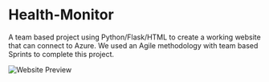 # Health-Monitor
A team based project using Python/Flask/HTML to create a working website that can connect to Azure.
We used an Agile methodology with team based Sprints to complete this project.

![Website Preview](https://user-images.githubusercontent.com/49846698/178424832-2270942c-30d2-4f9c-b2c4-daf41832a605.png)
